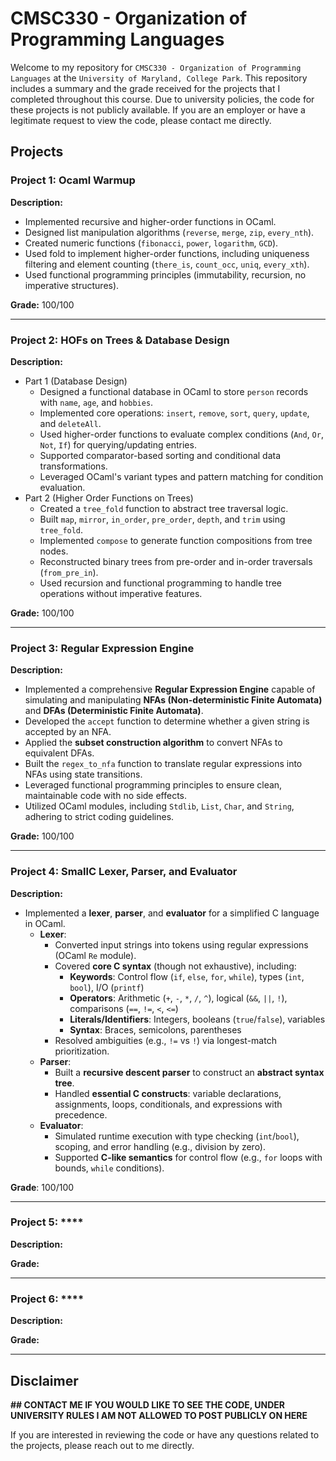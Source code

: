 # CMSC330 - Organization of Programming Languages

Welcome to my repository for ```CMSC330 - Organization of Programming Languages``` at the ```University of Maryland, College Park```. This repository includes a summary and the grade received for the projects that I completed throughout this course. Due to university policies, the code for these projects is not publicly available. If you are an employer or have a legitimate request to view the code, please contact me directly.

## Projects 

### Project 1: **Ocaml Warmup**
**Description:**  
- Implemented recursive and higher-order functions in OCaml.
- Designed list manipulation algorithms (`reverse`, `merge`, `zip`, `every_nth`).
- Created numeric functions (`fibonacci`, `power`, `logarithm`, `GCD`).
- Used fold to implement higher-order functions, including uniqueness filtering and element counting (`there_is`, `count_occ`, `uniq`, `every_xth`).
- Used functional programming principles (immutability, recursion, no imperative structures).

**Grade:** 100/100

---

### Project 2: **HOFs on Trees & Database Design**
**Description:**  
- Part 1 (Database Design)
  - Designed a functional database in OCaml to store `person` records with `name`, `age`, and `hobbies`.
  - Implemented core operations: `insert`, `remove`, `sort`, `query`, `update`, and `deleteAll`.
  - Used higher-order functions to evaluate complex conditions (`And`, `Or`, `Not`, `If`) for querying/updating entries.
  - Supported comparator-based sorting and conditional data transformations.
  - Leveraged OCaml's variant types and pattern matching for condition evaluation.
- Part 2 (Higher Order Functions on Trees)
  - Created a `tree_fold` function to abstract tree traversal logic.
  - Built `map`, `mirror`, `in_order`, `pre_order`, `depth`, and `trim` using `tree_fold`.
  - Implemented `compose` to generate function compositions from tree nodes.
  - Reconstructed binary trees from pre-order and in-order traversals (`from_pre_in`).
  - Used recursion and functional programming to handle tree operations without imperative features.

**Grade:** 100/100

---

### Project 3: **Regular Expression Engine**
**Description:**  
- Implemented a comprehensive **Regular Expression Engine** capable of simulating and manipulating **NFAs (Non-deterministic Finite Automata)** and **DFAs (Deterministic Finite Automata)**.
- Developed the `accept` function to determine whether a given string is accepted by an NFA.
- Applied the **subset construction algorithm** to convert NFAs to equivalent DFAs.
- Built the `regex_to_nfa` function to translate regular expressions into NFAs using state transitions.
- Leveraged functional programming principles to ensure clean, maintainable code with no side effects.
- Utilized OCaml modules, including `Stdlib`, `List`, `Char`, and `String`, adhering to strict coding guidelines.

**Grade:** 100/100 

---

### Project 4: **SmallC Lexer, Parser, and Evaluator**  
**Description:**  
- Implemented a **lexer**, **parser**, and **evaluator** for a simplified C language in OCaml.  
  - **Lexer**:  
    - Converted input strings into tokens using regular expressions (OCaml `Re` module).  
    - Covered **core C syntax** (though not exhaustive), including:  
      - **Keywords**: Control flow (`if`, `else`, `for`, `while`), types (`int`, `bool`), I/O (`printf`)  
      - **Operators**: Arithmetic (`+`, `-`, `*`, `/`, `^`), logical (`&&`, `||`, `!`), comparisons (`==`, `!=`, `<`, `<=`)  
      - **Literals/Identifiers**: Integers, booleans (`true`/`false`), variables  
      - **Syntax**: Braces, semicolons, parentheses  
    - Resolved ambiguities (e.g., `!=` vs `!`) via longest-match prioritization.  
  - **Parser**:  
    - Built a **recursive descent parser** to construct an **abstract syntax tree**.  
    - Handled **essential C constructs**: variable declarations, assignments, loops, conditionals, and expressions with precedence.  
  - **Evaluator**:  
    - Simulated runtime execution with type checking (`int`/`bool`), scoping, and error handling (e.g., division by zero).  
    - Supported **C-like semantics** for control flow (e.g., `for` loops with bounds, `while` conditions).  

**Grade**: 100/100  

---

### Project 5: ****
**Description:**  


**Grade:** 

---

### Project 6: ****
**Description:**  


**Grade:** 


---

## Disclaimer

**## CONTACT ME IF YOU WOULD LIKE TO SEE THE CODE, UNDER UNIVERSITY RULES I AM NOT ALLOWED TO POST PUBLICLY ON HERE**

If you are interested in reviewing the code or have any questions related to the projects, please reach out to me directly.
